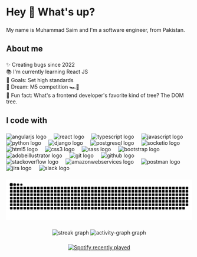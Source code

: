 <h1 align="left">Hey 👋 What's up?</h1>

###

<p align="left">My name is Muhammad Saim and I'm a software engineer, from Pakistan.</p>

###

<h2 align="left">About me</h2>

###

<p align="left">✨ Creating bugs since 2022<br>📚 I'm currently learning React JS<br>🎯 Goals: Set high standards<br>💫 Dream: M5 competition 🏎️💨<br>🎲 Fun fact: What's a frontend developer's favorite kind of tree? The DOM tree.</p>

###

<h2 align="left">I code with</h2>

###

<div align="left">
  <img src="https://cdn.simpleicons.org/angular/DD0031" height="40" alt="angularjs logo"  />
  <img width="12" />
  <img src="https://cdn.jsdelivr.net/gh/devicons/devicon/icons/react/react-original.svg" height="40" alt="react logo"  />
  <img width="12" />
  <img src="https://cdn.jsdelivr.net/gh/devicons/devicon/icons/typescript/typescript-original.svg" height="40" alt="typescript logo"  />
  <img width="12" />
  <img src="https://cdn.jsdelivr.net/gh/devicons/devicon/icons/javascript/javascript-original.svg" height="40" alt="javascript logo"  />
  <img width="12" />
  <img src="https://cdn.jsdelivr.net/gh/devicons/devicon/icons/python/python-original.svg" height="40" alt="python logo"  />
  <img width="12" />
  <img src="https://cdn.jsdelivr.net/gh/devicons/devicon/icons/django/django-plain.svg" height="40" alt="django logo"  />
  <img width="12" />
  <img src="https://cdn.simpleicons.org/postgresql/4169E1" height="40" alt="postgresql logo"  />
  <img width="12" />
  <img src="https://cdn.simpleicons.org/socketdotio/010101" height="40" alt="socketio logo"  />
  <img width="12" />
  <img src="https://cdn.jsdelivr.net/gh/devicons/devicon/icons/html5/html5-original.svg" height="40" alt="html5 logo"  />
  <img width="12" />
  <img src="https://cdn.jsdelivr.net/gh/devicons/devicon/icons/css3/css3-original.svg" height="40" alt="css3 logo"  />
  <img width="12" />
  <img src="https://cdn.jsdelivr.net/gh/devicons/devicon/icons/sass/sass-original.svg" height="40" alt="sass logo"  />
  <img width="12" />
  <img src="https://cdn.jsdelivr.net/gh/devicons/devicon/icons/bootstrap/bootstrap-original.svg" height="40" alt="bootstrap logo"  />
  <img width="12" />
  <img src="https://skillicons.dev/icons?i=ai" height="40" alt="adobeillustrator logo"  />
  <img width="12" />
  <img src="https://cdn.jsdelivr.net/gh/devicons/devicon/icons/git/git-original.svg" height="40" alt="git logo"  />
  <img width="12" />
  <img src="https://skillicons.dev/icons?i=github" height="40" alt="github logo"  />
  <img width="12" />
  <img src="https://cdn.simpleicons.org/stackoverflow/F58025" height="40" alt="stackoverflow logo"  />
  <img width="12" />
  <img src="https://skillicons.dev/icons?i=aws" height="40" alt="amazonwebservices logo"  />
  <img width="12" />
  <img src="https://skillicons.dev/icons?i=postman" height="40" alt="postman logo"  />
  <img width="12" />
  <img src="https://cdn.simpleicons.org/jira/0052CC" height="40" alt="jira logo"  />
  <img width="12" />
  <img src="https://cdn.jsdelivr.net/gh/devicons/devicon/icons/slack/slack-original.svg" height="40" alt="slack logo"  />
</div>

###

<img src="https://raw.githubusercontent.com/msaimm/msaimm/output/snake.svg" alt="Snake animation" />

###

<div align="center">
  <img src="https://streak-stats.demolab.com?user=msaimm&locale=en&mode=daily&theme=react&hide_border=true&border_radius=7&order=3" height="150" alt="streak graph"  />
  <img src="https://github-readme-activity-graph.vercel.app/graph?username=msaimm&radius=16&theme=react&area=true&order=5&hide_title=false&hide_border=true" height="150" alt="activity-graph graph"  />
</div>

###

<div align="center">
  <a href="https://open.spotify.com/user/31sghml74rosghthndi4nd5h5wr4">
    <img src="https://spotify-recently-played-readme.vercel.app/api?user=31sghml74rosghthndi4nd5h5wr4&count=5&unique=true" alt="Spotify recently played"  />
  </a>
</div>

###
